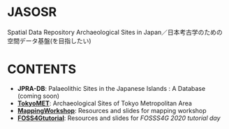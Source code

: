 # JASOSR
Spatial Data Repository Archaeological Sites in Japan／日本考古学のための空間データ基盤(を目指したい)

# CONTENTS
- **JPRA-DB**: Palaeolithic Sites in the Japanese Islands : A Database (coming soon) 
- **[TokyoMET](https://kotdijian.github.io/JASOSR/13Tokyo/)**: Archaeological Sites of Tokyo Metropolitan Area
- **[MappingWorkshop](https:/github.com/kotdijian/JASOSR/tree/master/MappingWokrshop)**: Resources and slides for mapping workshop
- **[FOSS4Gtutorial](https://github.com/kotdijian/JASOSR/tree/master/FOSS4Gtutorial)**: Resources and slides for *FOSSS4G 2020 tutorial day*  
